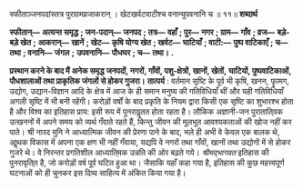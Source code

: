  

स्फीताञ्जनपदांस्तत्र पुरग्रामव्रजाकरान् । खेटखर्वटवाटीश्च वनान्युपवनानि च ॥ ११॥ **शब्दार्थ** 

**स्फीतान्—** **अत्यन्त समृद्ध** **; जन-पदान्—** **जनपद** **; तत्र—** **वहाँ** **; पुर—** **नगर** **; ग्राम—** **गाँव** **; व्रज—** **बड़े-बड़े खेत** **;** **आकरान्—** **खानें** **; खेट—** **कृषि योग्य खेत** **; खर्वट—** **घाटियाँ** **; वाटी:—** **पुष्प वाटिकाएँ** **; च—** **तथा** **; वनानि—** **जंगल** **;** **उपवनानि—** **पौधघर** **; च—** **तथा।** **.** 

**प्रस्थान करने के बाद मैं अनेक समृद्ध जनपदों, नगरों, गाँवों, पशु-क्षेत्रों, खानों, खेतों,** **घाटियों, पुष्पवाटिकाओं, पौधशालाओं तथा प्राकृतिक जंगलों से होकर गुजरा।** **तात्पर्य** : वर्तमान सृष्टि के पूर्व भी कृषि, खनन, फाॄमग, उद्योग, उद्यान-विज्ञान आदि के क्षेत्र में आज के ही समान मनुष्य की गतिविधियाँ थीं और यही गतिविधियाँ अगली सृष्टि में भी बनी रहेंगी। करोड़ों वर्षों के बाद प्रकृति के नियम द्वारा किसी एक सृष्टि का शुभारश्भ होता है और विश्व का इतिहास प्राय: इसी रूप में पुनरावॢतत होता रहता है। लौकिक अज्ञानी-जन पुराताति्वक उत्खननों में अपने समय को व्यर्थ गँवाते रहते हैं, किन्तु जीवन की मूलभूत आवश्यकताओं की खोज नहीं कर पाते। श्री नारद मुनि ने आध्यात्मिक जीवन की प्रेरणा पाने के बाद, भले ही अभी वे केवल एक बालक थे, आॢथक विकास में अपना एक क्षण भी नहीं गँवाया, यद्यपि वे नगरों तथा गाँवों, खानों तथा उद्योगों में से होकर गुजरे थे। वे निरन्तर प्रगतिशील आध्याति्मक उन्नति की ओर बढ़ते गये। *श्रीमद्भागवत* इतिहास की पुनरावृति्त है, जो करोड़ों वर्ष पूर्व घटित हुआ था। जैसाकि यहाँ कहा गया है, इतिहास की कुछ महत्त्वपूर्ण घटनाओं को ही चुनकर इस दिव्य साहित्य में अंकित किया गया है। 